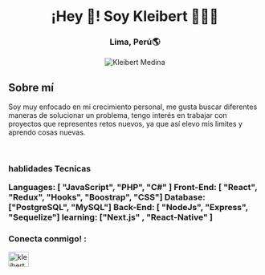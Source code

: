 <h1 align="center">¡Hey 👋! Soy Kleibert 👩🏻‍💻</h1>
<h3 align="center">Lima, Perú🌎</h3>

<p align="center">
  <img src="https://miro.medium.com/v2/resize:fit:679/1*yw0TnheAGN-LPneDaTlaxw.gif" alt="Kleibert Medina">
</p>

<h2>Sobre mí</h2>
<p>
 Soy muy enfocado en mi crecimiento personal, me gusta buscar diferentes maneras de solucionar un problema, tengo interés en trabajar con proyectos que representes retos nuevos, ya que así elevo mis limites y aprendo cosas nuevas.
</p>


<br/>

<div> 
<h3>hablidades Tecnicas </he>

<p aling='start'> 
<span>Languages: [ "JavaScript", "PHP", "C#" ]</span>
<span>Front-End: [ "React", "Redux", "Hooks", "Boostrap", "CSS"]</span>
<span>Database: ["PostgreSQL", "MySQL"]</span>
<span>Back-End: [ "NodeJs", "Express", "Sequelize"]</span>
<span>learning: ["Next.js" , "React-Native" ]</span>
</p>
</div>


<h3 align="left">Conecta conmigo! :</h3>
<p align="left">
<a href="https://www.linkedin.com/in/kleibert-jose-medina-gomez-19a6a412a/" target="_blank"><img align="center" src="https://raw.githubusercontent.com/rahuldkjain/github-profile-readme-generator/master/src/images/icons/Social/linked-in-alt.svg" alt="kleibert-medina" height="30" width="40" /></a>
</p>
